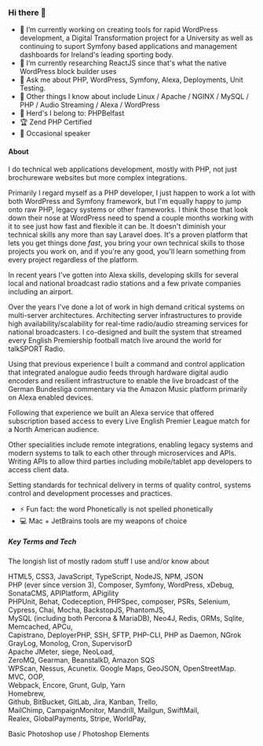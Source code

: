 ### Hi there 👋


 - 🔭 I’m currently working on creating tools for rapid WordPress development, a Digital Transformation project for a University as well as continuing to suport Symfony based applications and management dashboards for Ireland's leading sporting body.
 - 🌱 I’m currently researching ReactJS since that's what the native WordPress block builder uses
 - 💬 Ask me about PHP, WordPress, Symfony, Alexa, Deployments, Unit Testing.
 - 💭 Other things I know about include Linux / Apache / NGINX / MySQL / PHP / Audio Streaming / Alexa / WordPress
 - 🐄 Herd's I belong to: PHPBelfast 
 - 🏆 Zend PHP Certified
 - 🙊 Occasional speaker

#### About

I do technical web applications development, mostly with PHP, not just brochureware websites but more complex integrations.

Primarily I regard myself as a PHP developer, I just happen to work a lot with both WordPress and Symfony framework, but I'm equally happy to jump onto raw PHP, legacy systems or other frameworks. I think those that look down their nose at WordPress need to spend a couple months working with it to see just how fast and flexible it can be. It doesn't diminish your technical skills any more than say Laravel does. It's a proven platform that lets you get things done _fast_, you bring your own technical skills to those projects you work on, and if you're any good, you'll learn something from every project regardless of the platform.

In recent years I've gotten into Alexa skills, developing skills for several local and national broadcast radio stations and a few private companies including an airport.

Over the years I've done a lot of work in high demand critical systems on multi-server architectures. Architecting server infrastructures to provide high availability/scalability for real-time radio/audio streaming services for national broadcasters. I co-designed and built the system that streamed every English Premiership football match live around the world for talkSPORT Radio.

Using that previous experience I built a command and control application that integrated analogue audio feeds through hardware digital audio encoders and resilient infrastructure to enable the live broadcast of the German Bundesliga commentary via the Amazon Music platform primarily on Alexa enabled devices.

Following that experience we built an Alexa service that offered subscription based access to every Live English Premier League match for a North American audience.

Other specialities include remote integrations, enabling legacy systems and modern systems to talk to each other through microservices and APIs.
Writing APIs to allow third parties including mobile/tablet app developers to access client data.

Setting standards for technical delivery in terms of quality control, systems control and development processes and practices.

 - ⚡ Fun fact: the word Phonetically is not spelled phonetically
 - 💻 Mac + JetBrains tools are my weapons of choice


##### Key Terms and Tech
The longish list of mostly radom stuff I use and/or know about

HTML5, CSS3, JavaScript, TypeScript, NodeJS,  NPM, JSON    
PHP (ever since version 3), Composer,  Symfony, WordPress, xDebug, SonataCMS, APIPlatform, APigility    
PHPUnit, Behat, Codeception, PHPSpec, composer, PSRs, Selenium, Cypress, Chai, Mocha, BackstopJS, PhantomJS,  
MySQL (including both Percona & MariaDB), Neo4J, Redis, ORMs, Sqlite, Memcached, APCu,  
Capistrano, DeployerPHP, SSH, SFTP, PHP-CLI, PHP as Daemon, NGrok       
GrayLog, Monolog, Cron, SupervisorD  
Apache JMeter, siege, NeoLoad,  
ZeroMQ, Gearman, BeanstalkD, Amazon SQS       
WPScan, Nessus, Acunetix. 
Google Maps, GeoJSON, OpenStreetMap. 
MVC, OOP,  
Webpack, Encore, Grunt, Gulp, Yarn  
Homebrew,  
Github, BitBucket, GitLab, Jira, Kanban, Trello,  
MailChimp, CampaignMonitor, Mandrill, Mailgun, SwiftMail,   
Realex, GlobalPayments, Stripe, WorldPay,  

Basic Photoshop use / Photoshop Elements  
